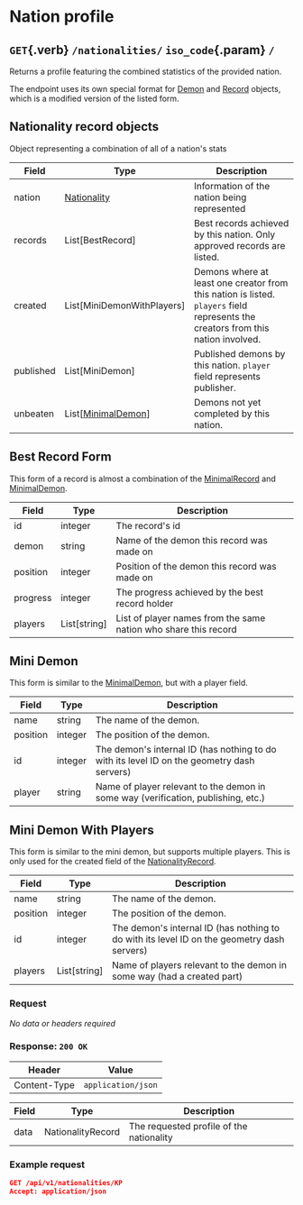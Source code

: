 <div class='panel fade js-scroll-anim' data-anim='fade'>

# Nation profile

## `GET`{.verb} `/nationalities/` `iso_code`{.param} `/`

Returns a profile featuring the combined statistics of the provided nation.

The endpoint uses its own special format for [Demon](/documentation/objects#demon) and [Record](/documentation/objects#record) objects, which is a modified version of the listed form.

## Nationality record objects

Object representing a combination of all of a nation's stats

| Field     | Type   | Description |
| --------- | ----------- | ----------- |
| nation    | [Nationality](/documentation/objects#nationality) | Information of the nation being represented |
| records   | List[BestRecord] | Best records achieved by this nation. Only approved records are listed. |
| created   | List[MiniDemonWithPlayers] | Demons where at least one creator from this nation is listed. `players` field represents the creators from this nation involved. |
| published | List[MiniDemon] | Published demons by this nation. `player` field represents publisher. |
| unbeaten  | List[[MinimalDemon](/documentation/objects#demon)] | Demons not yet completed by this nation. |

## Best Record Form

This form of a record is almost a combination of the [MinimalRecord](/documentation/objects#record) and [MinimalDemon](/documentation/objects#demon).

| Field    | Type         | Description |
| -------- | ------------ | ----------- |
| id       | integer      | The record's id |
| demon    | string       | Name of the demon this record was made on |
| position | integer      | Position of the demon this record was made on |
| progress | integer      | The progress achieved by the best record holder |
| players  | List[string] | List of player names from the same nation who share this record |

## Mini Demon

This form is similar to the [MinimalDemon](/documentation/objects#demon), but with a player field.

| Field    | Type    | Description |
| -------- | ------- | ----------- |
| name     | string  | The name of the demon. |
| position | integer | The position of the demon. |
| id       | integer | The demon's internal ID (has nothing to do with its level ID on the geometry dash servers) |
| player   | string  | Name of player relevant to the demon in some way (verification, publishing, etc.) |

## Mini Demon With Players

This form is similar to the mini demon, but supports multiple players. This is only used for the created field of the [NationalityRecord](#nationality).

| Field    | Type          | Description |
| -------- | ------------- | ----------- |
| name     | string        | The name of the demon. |
| position | integer       | The position of the demon. |
| id       | integer       | The demon's internal ID (has nothing to do with its level ID on the geometry dash servers) |
| players  | List[string]  | Name of players relevant to the demon in some way (had a created part) |

### Request

_No data or headers required_

### Response: `200 OK`

| Header       | Value              |
| ------------ | ------------------ |
| Content-Type | `application/json` |

| Field | Type                                         | Description      |
| ----- | -------------------------------------------- | ---------------- |
| data  | NationalityRecord | The requested profile of the nationality |

### Example request

```json
GET /api/v1/nationalities/KP
Accept: application/json
```

</div>